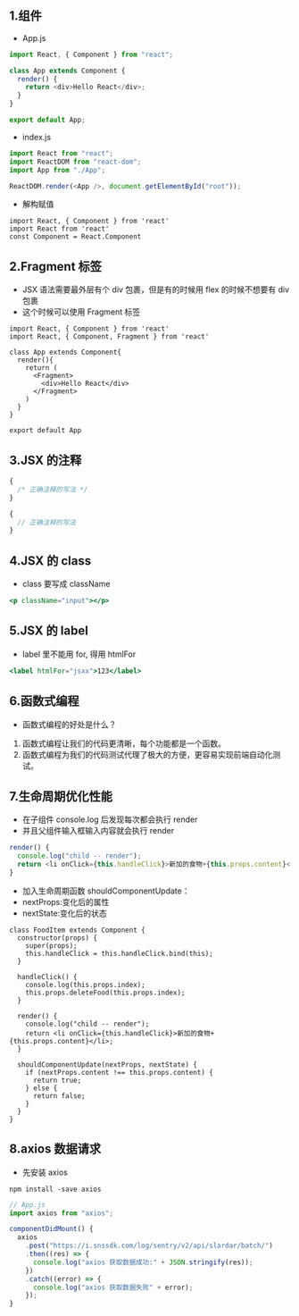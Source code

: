 ## 1.组件

- App.js

```js
import React, { Component } from "react";

class App extends Component {
  render() {
    return <div>Hello React</div>;
  }
}

export default App;
```

- index.js

```js
import React from "react";
import ReactDOM from "react-dom";
import App from "./App";

ReactDOM.render(<App />, document.getElementById("root"));
```

- 解构赋值

```js{1}
import React, { Component } from 'react'
import React from 'react'
const Component = React.Component
```

## 2.Fragment 标签

- JSX 语法需要最外层有个 div 包裹，但是有的时候用 flex 的时候不想要有 div 包裹
- 这个时候可以使用 Fragment 标签

```js{1}
import React, { Component } from 'react'
import React, { Component, Fragment } from 'react'

class App extends Component{
  render(){
    return (
      <Fragment>
        <div>Hello React</div>
      </Fragment>
    )
  }
}

export default App
```

## 3.JSX 的注释

```jsx
{
  /* 正确注释的写法 */
}
```

```jsx
{
  // 正确注释的写法
}
```

## 4.JSX 的 class

- class 要写成 className

```jsx
<p className="input"></p>
```

## 5.JSX 的 label

- label 里不能用 for, 得用 htmlFor

```jsx
<label htmlFor="jsxx">123</label>
```

## 6.函数式编程

- 函数式编程的好处是什么？

1. 函数式编程让我们的代码更清晰，每个功能都是一个函数。
2. 函数式编程为我们的代码测试代理了极大的方便，更容易实现前端自动化测试。

## 7.生命周期优化性能

- 在子组件 console.log 后发现每次都会执行 render
- 并且父组件输入框输入内容就会执行 render

```js
render() {
  console.log("child -- render");
  return <li onClick={this.handleClick}>新加的食物+{this.props.content}</li>;
}
```

- 加入生命周期函数 shouldComponentUpdate：
- nextProps:变化后的属性
- nextState:变化后的状态

```js{17-23}
class FoodItem extends Component {
  constructor(props) {
    super(props);
    this.handleClick = this.handleClick.bind(this);
  }

  handleClick() {
    console.log(this.props.index);
    this.props.deleteFood(this.props.index);
  }

  render() {
    console.log("child -- render");
    return <li onClick={this.handleClick}>新加的食物+{this.props.content}</li>;
  }

  shouldComponentUpdate(nextProps, nextState) {
    if (nextProps.content !== this.props.content) {
      return true;
    } else {
      return false;
    }
  }
}
```

## 8.axios 数据请求

- 先安装 axios

```
npm install -save axios
```

```js
// App.js
import axios from "axios";

componentDidMount() {
  axios
    .post("https://i.snssdk.com/log/sentry/v2/api/slardar/batch/")
    .then((res) => {
      console.log("axios 获取数据成功:" + JSON.stringify(res));
    })
    .catch((error) => {
      console.log("axios 获取数据失败" + error);
    });
}
```
